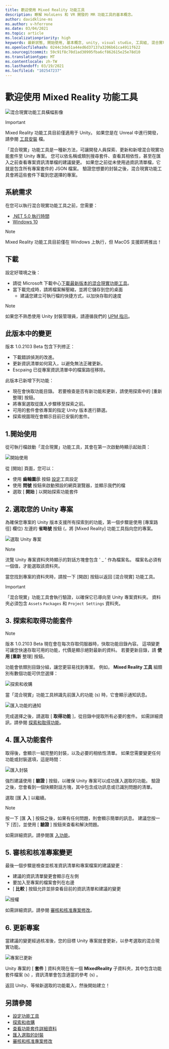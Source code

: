 ```yaml
---
title: 歡迎使用 Mixed Reality 功能工具
description: 瞭解 HoloLens 和 VR 開發的 MR 功能工具的基本概念。
author: davidkline-ms
ms.author: v-hferrone
ms.date: 03/04/2021
ms.topic: article
ms.localizationpriority: high
keywords: 最新狀態, 開始使用, 基本概念, unity, visual studio, 工具組, 混合實境頭戴式裝置, windows 混合實境頭戴式裝置, 虛擬實境頭戴式裝置, 安裝, Windows, HoloLens, 模擬器, unreal, openxr
ms.openlocfilehash: 0244c3de51a44ed6d37137a3206b61ca4911f622
ms.sourcegitcommit: 59c91f8c70d1ad30995fba6cf862615e25e78d10
ms.translationtype: MT
ms.contentlocale: zh-TW
ms.lasthandoff: 03/19/2021
ms.locfileid: "102547237"
---
```

# <a name="welcome-to-the-mixed-reality-feature-tool"></a>歡迎使用 Mixed Reality 功能工具

![混合現實功能工具橫幅影像](images/feature-tool-banner.png)

> [!IMPORTANT]
> Mixed Reality 功能工具目前僅適用于 Unity。 如果您是在 Unreal 中進行開發，請參閱 [工具安裝](../install-the-tools.md) 檔。

「混合現實」功能工具是一種新方法，可讓開發人員探索、更新和新增混合現實功能套件至 Unity 專案。 您可以依名稱或類別搜尋套件、查看其相依性，甚至在匯入之前查看專案資訊清單檔的建議變更。 如果您之前從未使用過資訊清單檔，它就是包含所有專案套件的 JSON 檔案。 驗證您想要的封裝之後，混合現實功能工具會將這些套件下載到您選擇的專案。

## <a name="system-requirements"></a>系統需求

在您可以執行混合現實功能工具之前，您需要：

* [.NET 5.0 執行時間](https://dotnet.microsoft.com/download/dotnet/5.0)
* [Windows 10](https://www.microsoft.com/software-download/windows10ISO)

> [!NOTE]
> Mixed Reality 功能工具目前僅在 Windows 上執行，但 MacOS 支援即將推出！

## <a name="download"></a>下載

設定好環境之後：

* 請從 Microsoft 下載中心[下載最新版本的混合現實功能工具](https://aka.ms/MRFeatureTool)。
* 當下載完成時，請將檔案解壓縮，並將它儲存到您的桌面
    * 建議您建立可執行檔的快捷方式，以加快存取的速度

> [!NOTE]
> 如果您不熟悉使用 Unity 封裝管理員，請遵循我們的 [UPM 指示](https://docs.microsoft.com/windows/mixed-reality/mrtk-unity/configuration/usingupm#managing-mixed-reality-features-with-the-unity-package-manager)。

## <a name="changes-in-this-release"></a>此版本中的變更

版本 1.0.2103 Beta 包含下列修正：

* 下載錯誤偵測的改進。
* 更新資訊清單如何寫入，以避免無法正確更新。
* Escpaing 已從專案資訊清單中的檔案路徑移除。

此版本已新增下列功能：

* 現在會快取功能目錄。 若要檢查是否有新功能和更新，請使用探索中的 [重新整理] 按鈕。
* 將專案選取從匯入步驟移至探索之前。
* 可用的套件會依專案的指定 Unity 版本進行篩選。
* 探索視圖現在會顯示目前已安裝的套件。

## <a name="1-getting-started"></a>1.開始使用

從可執行檔啟動「混合現實」功能工具，其會在第一次啟動時顯示起始頁：

![開始使用](images/FeatureToolStart.png)

從 [開始] 頁面，您可以：

* 使用 **齒輪圖示** 按鈕 [設定](configuring-feature-tool.md)工具設定
* 使用 **問號** 按鈕來啟動預設的網頁瀏覽器，並顯示我們的檔
* 選取 [ **開始** ] 以開始探索功能套件

## <a name="2-selecting-your-unity-project"></a>2. 選取您的 Unity 專案

為確保您專案的 Unity 版本支援所有探索到的功能，第一個步驟是使用 [專案路徑] 欄位) 左邊的 **省略號** 按鈕 (，將 [Mixed Reality] 功能工具指向您的專案。

![選取 Unity 專案](images/FeatureToolSelectUnityProject.png)

> [!NOTE]
> 流覽 Unity 專案資料夾時顯示的對話方塊會包含 ' _ ' 作為檔案名。 檔案名必須有一個值，才能選取該資料夾。

當您找到專案的資料夾時，請按一下 [開啟] 按鈕以返回 [混合現實] 功能工具。

> [!IMPORTANT]
> 「混合現實」功能工具會執行驗證，以確保它已導向至 Unity 專案資料夾。 資料夾必須包含 `Assets` `Packages` 和 `Project Settings` 資料夾。

## <a name="3-discovering-and-acquiring-feature-packages"></a>3. 探索和取得功能套件

> [!NOTE]
> 版本 1.0.2103 Beta 現在會在每次存取伺服器時，快取功能目錄內容。 這項變更可讓您快速存取可用的功能，代價是顯示絕對最新的資料。 若要更新目錄，請 **使用 [重新** 整理] 按鈕。

功能會依類別目錄分組，讓您更容易找到專案。 例如， **Mixed Reality 工具** 組類別有數個功能可供您選擇：

![探索和收購](images/FeatureToolDiscovery.png)

當「混合現實」功能工具辨識先前匯入的功能 (s) 時，它會顯示通知訊息。

![匯入功能的通知](images/feature-tool-imported-note.png)


完成選擇之後，請選取 [ **取得功能** ]，從目錄中提取所有必要的套件。 如需詳細資訊，請參閱 [探索和取得功能](discovering-features.md)。

## <a name="4-importing-feature-packages"></a>4. 匯入功能套件

取得後，會顯示一組完整的封裝，以及必要的相依性清單。 如果您需要變更任何功能或封裝選項，這是時間：

![匯入封裝](images/FeatureToolImport.png)

強烈建議使用 [ **驗證** ] 按鈕，以確保 Unity 專案可以成功匯入選取的功能。 驗證之後，您會看到一個快顯對話方塊，其中包含成功訊息或已識別問題的清單。

選取 [匯 **入** ] 以繼續。

> [!NOTE]
> 按一下 [匯 **入** ] 按鈕之後，如果有任何問題，則會顯示簡單的訊息。 建議您按一下 [否]，並使用 [ **驗證** ] 按鈕來查看和解決問題。

如需詳細資訊，請參閱匯 [入功能](importing-features.md)。

## <a name="5-reviewing-and-approving-project-changes"></a>5. 審核和核准專案變更

最後一個步驟是檢查並核准資訊清單和專案檔案的建議變更：

* 建議的資訊清單變更會顯示在左側
* 要加入至專案的檔案會列在右邊
* [ **比較** ] 按鈕允許並排查看目前的資訊清單和建議的變更

![授權](images/FeatureToolApprovalRequest.png)

如需詳細資訊，請參閱 [審核和核准專案修改](reviewing-changes.md)。

## <a name="6-project-updated"></a>6. 更新專案

當建議的變更經過核准後，您的目標 Unity 專案就會更新，以參考選取的混合現實功能。

![專案已更新](images/FeatureToolProjectUpdated.png)

Unity 專案的 [ **套件** ] 資料夾現在有一個 **MixedReality** 子資料夾，其中包含功能套件檔案 (s) ，資訊清單會包含適當的參考 (s) 。

返回 Unity、等候新選取的功能載入，然後開始建立！

## <a name="see-also"></a>另請參閱

- [設定功能工具](configuring-feature-tool.md)
- [探索和收購](discovering-features.md)
- [查看功能套件詳細資料](viewing-package-details.md)
- [匯入選取的封裝](importing-features.md)
- [審核和核准專案修改](reviewing-changes.md)
